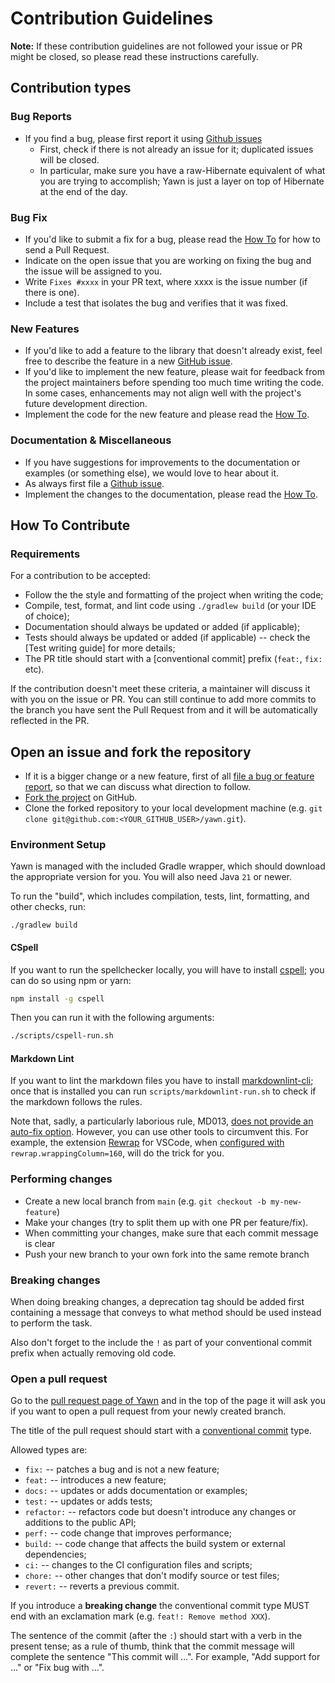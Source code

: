 # Contribution Guidelines

**Note:** If these contribution guidelines are not followed your issue or PR might be closed, so please read these instructions carefully.


## Contribution types


### Bug Reports

- If you find a bug, please first report it using [Github issues](https://github.com/faire/yawn)
    - First, check if there is not already an issue for it; duplicated issues will be closed.
    - In particular, make sure you have a raw-Hibernate equivalent of what you are trying to accomplish; Yawn is just a layer on top of Hibernate at the end of
      the day.


### Bug Fix

- If you'd like to submit a fix for a bug, please read the [How To](#how-to-contribute) for how to send a Pull Request.
- Indicate on the open issue that you are working on fixing the bug and the issue will be assigned to you.
- Write `Fixes #xxxx` in your PR text, where xxxx is the issue number (if there is one).
- Include a test that isolates the bug and verifies that it was fixed.


### New Features

- If you'd like to add a feature to the library that doesn't already exist, feel free to describe the feature in a new
  [GitHub issue](https://github.com/faire/yawn/issues).
- If you'd like to implement the new feature, please wait for feedback from the project maintainers before spending too much time writing the code.
  In some cases, enhancements may not align well with the project's future development direction.
- Implement the code for the new feature and please read the [How To](#how-to-contribute).


### Documentation & Miscellaneous

- If you have suggestions for improvements to the documentation or examples (or something else), we would love to hear about it.
- As always first file a [Github issue](https://github.com/faire/yawn/issues).
- Implement the changes to the documentation, please read the [How To](#how-to-contribute).


## How To Contribute


### Requirements

For a contribution to be accepted:

- Follow the the style and formatting of the project when writing the code;
- Compile, test, format, and lint code using `./gradlew build` (or your IDE of choice);
- Documentation should always be updated or added (if applicable);
- Tests should always be updated or added (if applicable) -- check the [Test writing guide] for more details;
- The PR title should start with a [conventional commit] prefix (`feat:`, `fix:` etc).

If the contribution doesn't meet these criteria, a maintainer will discuss it with you on the issue or PR. You can still continue to add more commits to the
branch you have sent the Pull Request from and it will be automatically reflected in the PR.


## Open an issue and fork the repository

- If it is a bigger change or a new feature, first of all [file a bug or feature report](https://github.com/faire/yawn/issues), so that we can discuss what
  direction to follow.
- [Fork the project](https://docs.github.com/en/get-started/quickstart/contributing-to-projects) on GitHub.
- Clone the forked repository to your local development machine (e.g. `git clone git@github.com:<YOUR_GITHUB_USER>/yawn.git`).


### Environment Setup

Yawn is managed with the included Gradle wrapper, which should download the appropriate version for you. You will also need Java `21` or newer.

To run the "build", which includes compilation, tests, lint, formatting, and other checks, run:


```shell
./gradlew build
```


#### CSpell

If you want to run the spellchecker locally, you will have to install [cspell](https://github.com/streetsidesoftware/cspell/tree/main/packages/cspell); you can
do so using npm or yarn:

```bash
npm install -g cspell
```

Then you can run it with the following arguments:

```bash
./scripts/cspell-run.sh
```


#### Markdown Lint

If you want to lint the markdown files you have to install [markdownlint-cli](https://github.com/igorshubovych/markdownlint-cli); once that is installed you can
run `scripts/markdownlint-run.sh` to check if the markdown follows the rules.

Note that, sadly, a particularly laborious rule, MD013, [does not provide an auto-fix option](https://github.com/DavidAnson/markdownlint/issues/535). However,
you can use other tools to circumvent this. For example, the extension [Rewrap](https://stkb.github.io/Rewrap/) for VSCode, when
[configured with](https://stkb.github.io/Rewrap/configuration/) `rewrap.wrappingColumn=160`, will do the trick for you.


### Performing changes

- Create a new local branch from `main` (e.g. `git checkout -b my-new-feature`)
- Make your changes (try to split them up with one PR per feature/fix).
- When committing your changes, make sure that each commit message is clear
- Push your new branch to your own fork into the same remote branch


### Breaking changes

When doing breaking changes, a deprecation tag should be added first containing a message that conveys to what method should be used instead to perform the
task.

Also don't forget to the include the `!` as part of your conventional commit prefix when actually removing old code.


### Open a pull request

Go to the [pull request page of Yawn](https://github.com/faire/yawn/pulls) and in the top of the page it will ask you if you want to open a pull request from
your newly created branch.

The title of the pull request should start with a [conventional commit](https://www.conventionalcommits.org/en/v1.0.0/) type.

Allowed types are:

- `fix:` -- patches a bug and is not a new feature;
- `feat:` -- introduces a new feature;
- `docs:` -- updates or adds documentation or examples;
- `test:` -- updates or adds tests;
- `refactor:` -- refactors code but doesn't introduce any changes or additions to the public API;
- `perf:` -- code change that improves performance;
- `build:` -- code change that affects the build system or external dependencies;
- `ci:` -- changes to the CI configuration files and scripts;
- `chore:` -- other changes that don't modify source or test files;
- `revert:` -- reverts a previous commit.

If you introduce a **breaking change** the conventional commit type MUST end with an exclamation mark (e.g. `feat!: Remove method XXX`).

The sentence of the commit (after the `:`) should start with a verb in the present tense; as a rule of thumb, think that the commit message will complete the
sentence "This commit will ...". For example, "Add support for ..." or "Fix bug with ...".
